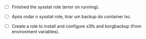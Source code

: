 
- [ ] Finished the sysstat role (error on running).
- [ ] Após rodar o sysstat role, tirar um backup do container lxc.
- [ ] Create a role to install and configure s3fs and borgbackup (from environment variables).

